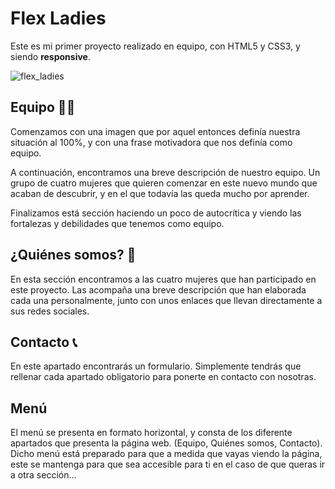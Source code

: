 # Flex Ladies

Este es mi primer proyecto realizado en equipo, con HTML5 y CSS3, y siendo **responsive**.

![flex_ladies](https://user-images.githubusercontent.com/113979188/216962370-c1b8fb2c-c021-4e2a-924e-b29bc0c8dbd8.gif)

## Equipo 👭🏻

Comenzamos con una imagen que por aquel entonces definía nuestra situación al 100%, y con una frase motivadora que nos definía como equipo. 

A continuación, encontramos una breve descripción de nuestro equipo. Un grupo de cuatro mujeres que quieren comenzar en este nuevo mundo que acaban de descubrir, y en el que todavía las queda mucho por aprender. 

Finalizamos está sección haciendo un poco de autocrítica y viendo las fortalezas y debilidades que tenemos como equipo. 


## ¿Quiénes somos? 🧐

En esta sección encontramos a las cuatro mujeres que han participado en este proyecto. Las acompaña una breve descripción que han elaborada cada una personalmente, junto con unos enlaces que llevan directamente a sus redes sociales. 

## Contacto 📞

En este apartado encontrarás un formulario. Simplemente tendrás que rellenar cada apartado obligatorio para ponerte en contacto con nosotras. 

## Menú 

El menú se presenta en formato horizontal, y consta de los diferente apartados que presenta la página web. (Equipo, Quiénes somos, Contacto). Dicho menú está preparado para que a medida que vayas viendo la página, este se mantenga para que sea accesible para ti en el caso de que queras ir a otra sección...
